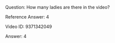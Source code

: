 Question: How many ladies are there in the video?

Reference Answer: 4

Video ID: 9371342049

Answer: 4


